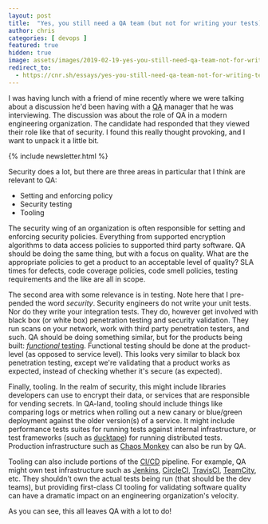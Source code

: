 ```yaml
---
layout: post
title:  "Yes, you still need a QA team (but not for writing your tests)"
author: chris
categories: [ devops ]
featured: true
hidden: true
image: assets/images/2019-02-19-yes-you-still-need-qa-team-not-for-writing-tests/simson-petrol-133138-unsplash.jpg
redirect_to:
  - https://cnr.sh/essays/yes-you-still-need-qa-team-not-for-writing-tests
---
```


I was having lunch with a friend of mine recently where we were talking about a discussion he'd been having with a [QA](https://en.wikipedia.org/wiki/Quality_assurance#Software_development) manager that he was interviewing. The discussion was about the role of QA in a modern engineering organization. The candidate had responded that they viewed their role like that of security. I found this really thought provoking, and I want to unpack it a little bit.

{% include newsletter.html %}

Security does a lot, but there are three areas in particular that I think are relevant to QA:

* Setting and enforcing policy
* Security testing
* Tooling

The security wing of an organization is often responsible for setting and enforcing security policies. Everything from supported encryption algorithms to data access policies to supported third party software. QA should be doing the same thing, but with a focus on quality. What are the appropriate policies to get a product to an acceptable level of quality? SLA times for defects, code coverage policies, code smell policies, testing requirements and the like are all in scope.

The second area with some relevance is in testing. Note here that I pre-pended the word *security*. Security engineers do not write your unit tests. Nor do they write your integration tests. They do, however get involved with black box (or white box) penetration testing and security validation. They run scans on your network, work with third party penetration testers, and such. QA should be doing something similar, but for the products being built: [*functional* testing](https://en.wikipedia.org/wiki/Functional_testing). Functional testing should be done at the product-level (as opposed to service level). This looks very similar to black box penetration testing, except we're validating that a product works as expected, instead of checking whether it's secure (as expected).

Finally, tooling. In the realm of security, this might include libraries developers can use to encrypt their data, or services that are responsible for vending secrets. In QA-land, tooling should include things like comparing logs or metrics when rolling out a new canary or blue/green deployment against the older version(s) of a service. It might include performance tests suites for running tests against internal infrastructure, or test frameworks (such as [ducktape](https://github.com/confluentinc/ducktape)) for running distributed tests. Production infrastructure such as [Chaos Monkey](https://github.com/Netflix/chaosmonkey) can also be run by QA.

Tooling can also include portions of the [CI/CD](https://en.wikipedia.org/wiki/CI/CD) pipeline. For example, QA might own test infrastructure such as [Jenkins](https://jenkins.io/), [CircleCI](https://circleci.com/), [TravisCI](https://travis-ci.org/), [TeamCity](https://www.jetbrains.com/teamcity/), etc. They shouldn't own the actual tests being run (that should be the dev teams), but providing first-class CI tooling for validating software quality can have a dramatic impact on an engineering organization's velocity.

As you can see, this all leaves QA with a lot to do!